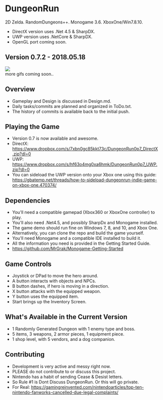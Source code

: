 # DungeonRun
2D Zelda. RandomDungeons++. Monogame 3.6. XboxOne/Win7.8.10.  
+ DirectX version uses .Net 4.5 & SharpDX.  
+ UWP version uses .NetCore & SharpDX.  
+ OpenGL port coming soon.  


## Version 0.7.2 - 2018.05.18  
![](https://github.com/MrGrak/DungeonRun/blob/master/Gifs/0p72miyamoto.gif)  
more gifs coming soon..  


## Overview  
+ Gameplay and Design is discussed in Design.md.
+ Daily tasks/commits are planned and organized in ToDo.txt.
+ The history of commits is available back to the initial push.


## Playing the Game
+ Version 0.7 is now available and awesome.  
+ DirectX: https://www.dropbox.com/s/7xbn0gc85kkt73c/DungeonRun0p7_DirectX.zip?dl=0  
+ UWP: https://www.dropbox.com/s/hf63o4mg0xa6hmk/DungeonRun0p7_UWP.zip?dl=0  
+ You can sideload the UWP version onto your Xbox one using this guide: https://gbatemp.net/threads/how-to-sideload-dungeonrun-indie-game-on-xbox-one.470374/  


## Dependencies
+ You'll need a compatible gamepad (Xbox360 or XboxOne controller) to play.
+ You'll also need .Net4.5, and possibly SharpDx and Monogame installed.
+ The game demo should run fine on Windows 7, 8, and 10, and Xbox One.
+ Alternatively, you can clone the repo and build the game yourself.
+ You'll need Monogame and a compatible IDE installed to build it.
+ All the information you need is provided in the Getting Started Guide.
+ https://github.com/MrGrak/Monogame-Getting-Started


## Game Controls
+ Joystick or DPad to move the hero around.
+ A button interacts with objects and NPCs.
+ B button dashes, if hero is moving in a direction.
+ X button attacks with the equipped weapon.
+ Y button uses the equipped item.
+ Start brings up the Inventory Screen.


## What's Available in the Current Version
+ 1 Randomly Generated Dungeon with 1 enemy type and boss.  
+ 5 items, 3 weapons, 2 armor pieces, 1 equipment piece.  
+ 1 shop level, with 5 vendors, and a dog companion.  


## Contributing 
+ Development is very active and messy right now.  
+ PLEASE do not contribute to or discuss this project.
+ Nintendo has a habit of sending Cease & Desist letters.
+ So Rule #1 is Dont Discuss DungeonRun. Or this will go private.
+ For Real: https://gamingreinvented.com/nintendoarticles/top-ten-nintendo-fanworks-cancelled-due-legal-complaints/  




